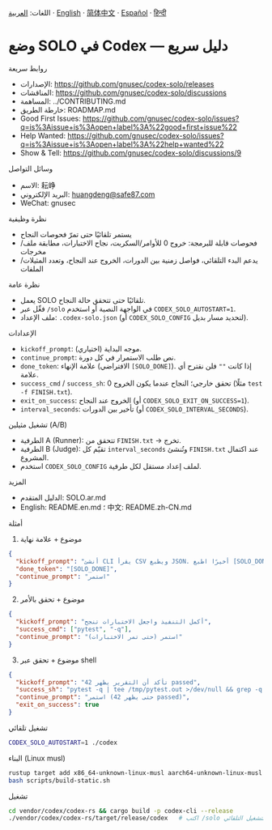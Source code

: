 اللغات:
[العربية](README.ar.md) · [English](README.en.md) · [简体中文](README.zh-CN.md) · [Español](README.es.md) · [हिन्दी](README.hi.md)

# وضع SOLO في Codex — دليل سريع

روابط سريعة
- الإصدارات: https://github.com/gnusec/codex-solo/releases
- المناقشات: https://github.com/gnusec/codex-solo/discussions
- المساهمة: ../CONTRIBUTING.md
- خارطة الطريق: ROADMAP.md
- Good First Issues: https://github.com/gnusec/codex-solo/issues?q=is%3Aissue+is%3Aopen+label%3A%22good+first+issue%22
- Help Wanted: https://github.com/gnusec/codex-solo/issues?q=is%3Aissue+is%3Aopen+label%3A%22help+wanted%22
- Show & Tell: https://github.com/gnusec/codex-solo/discussions/9

وسائل التواصل
- الاسم: 耘峥
- البريد الإلكتروني: huangdeng@safe87.com
- WeChat: gnusec

نظرة وظيفية
- يستمر تلقائيًا حتى تمرّ فحوصات النجاح
- فحوصات قابلة للبرمجة: خروج 0 للأوامر/السكربت، نجاح الاختبارات، مطابقة ملف/مخرجات
- يدعم البدء التلقائي، فواصل زمنية بين الدورات، الخروج عند النجاح، وتعدد المثيلات/الملفات

نظرة عامة
- يعمل SOLO تلقائيًا حتى تتحقق حالة النجاح.
- فعِّل عبر `/solo` في الواجهة النصية أو استخدم `CODEX_SOLO_AUTOSTART=1`.
- ملف الإعداد: `.codex-solo.json` (أو `CODEX_SOLO_CONFIG` لتحديد مسار بديل).

الإعدادات
- `kickoff_prompt`: موجه البداية (اختياري).
- `continue_prompt`: نص طلب الاستمرار في كل دورة.
- `done_token`: علامة الإنهاء (الافتراضي `[SOLO_DONE]`). إذا كانت `""` فلن نقترح أي علامة.
- `success_cmd` / `success_sh`: تحقق خارجي؛ النجاح عندما يكون الخروج 0 (مثلًا `test -f FINISH.txt`).
- `exit_on_success`: الخروج عند النجاح (أو `CODEX_SOLO_EXIT_ON_SUCCESS=1`).
- `interval_seconds`: تأخير بين الدورات (أو `CODEX_SOLO_INTERVAL_SECONDS`).

تشغيل مثيلين (A/B)
- الطرفية A (Runner): تتحقق من `FINISH.txt` → تخرج.
- الطرفية B (Judge): تقيّم كل `interval_seconds` وتُنشئ `FINISH.txt` عند اكتمال المشروع.
- استخدم `CODEX_SOLO_CONFIG` لملف إعداد مستقل لكل طرفية.

المزيد
- الدليل المتقدم: SOLO.ar.md
- English: README.en.md ؛ 中文: README.zh-CN.md

أمثلة
1) موضوع + علامة نهاية
```json
{
  "kickoff_prompt": "أنشئ CLI يقرأ CSV ويطبع JSON. أخيرًا اطبع [SOLO_DONE]",
  "done_token": "[SOLO_DONE]",
  "continue_prompt": "استمر"
}
```

2) موضوع + تحقق بالأمر
```json
{
  "kickoff_prompt": "أكمل التنفيذ واجعل الاختبارات تنجح",
  "success_cmd": ["pytest", "-q"],
  "continue_prompt": "استمر (حتى تمر الاختبارات)"
}
```

3) موضوع + تحقق عبر shell
```json
{
  "kickoff_prompt": "تأكد أن التقرير يظهر 42 passed",
  "success_sh": "pytest -q | tee /tmp/pytest.out >/dev/null && grep -q '42 passed' /tmp/pytest.out",
  "continue_prompt": "استمر (حتى يظهر 42 passed)",
  "exit_on_success": true
}
```

تشغيل تلقائي
```bash
CODEX_SOLO_AUTOSTART=1 ./codex
```

البناء (Linux musl)
```bash
rustup target add x86_64-unknown-linux-musl aarch64-unknown-linux-musl
bash scripts/build-static.sh
```

تشغيل
```bash
cd vendor/codex/codex-rs && cargo build -p codex-cli --release
./vendor/codex/codex-rs/target/release/codex   # اكتب /solo أو استخدم التشغيل التلقائي
```
